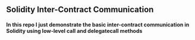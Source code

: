 ## Solidity Inter-Contract Communication

#### In this repo I just demonstrate the basic inter-contract communication in Solidity using low-level call and delegatecall methods 